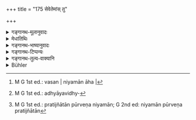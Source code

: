 +++
title = "175 सेवेतेमांस् तु"

+++

<details><summary>गङ्गानथ-मूलानुवादः</summary>

With a view to enhancing his own piety, the Rreligious Student should, while living with his Teacher, observe all these rules,—having fully subjugated all his organs.—(175)
</details>

<details><summary>मेधातिथिः</summary>

वक्ष्यमाणस्य यमनियमसमूहस्य पृथक्प्रकरणत्वेन श्लोको ऽयं गौरवख्यापनार्थः । एवं तु यत् पूर्वम् उक्तं तद् अवश्यकर्तव्यम् । इदं तु ततो गुरुतरम् अनुष्ठीयमानं महते फलाय । 

- **ब्रह्मचारि**ग्रहणं प्रकरणान्तरत्वेनातद्धर्माशङ्कयानुसंधानार्थम्- यदि ब्रह्मचारिधर्म एव आसीत् किं तर्हीदम् उच्यते प्रकरणान्तरम् इति । पूर्वेभ्य एतेषाम् अतिशयात् समानधर्मत्वाद् एतावता वैलक्षण्येन प्रकरणान्तरत्वव्यवहारः । परिशिष्टानि पदानि श्लोकपूरणार्थतयानूद्यन्ते । 

- **सेवेत** अनुतिष्ठेत । **इमान्** वक्ष्यमाणान् । बुद्धौ संनिहितत्वाद् इदमा निर्दिश्यन्ते । **गुरौ वसन्** गुरुसमीपे विद्याध्ययनार्थं वसन् इति नित्यसंनिधानम् आह[^४३०] । **संनियम्येन्द्रियग्रामं** प्रागुक्तेन मार्गेण । **तपोवृद्ध्यर्थम्** अध्ययनविध्यनुष्ठानजन्यात्मसंस्कारार्थम्[^४३१] ॥ २.१७५ ॥


[^४३१]:
     M G 1st ed.: adhyāyavidhy-


[^४३०]:
     M G 1st ed.: vasan | niyamān āha |

_तानीदानीं पूर्वेण प्रतिज्ञातान् नियमान्_[^४३२]_ आह ।_


[^४३२]:
     M G 1st ed.: pratijñātān pūrveṇa niyamān; G 2nd ed: niyamān pūrveṇa pratijñātān
</details>

<details><summary>गङ्गानथ-भाष्यानुवादः</summary>

The Author is going to set forth a set of restraints and observances, in a section by themselves; and the present verse is intended to emphasise the importance of these; the sense being that what has been said before must be done, but what is coming next is even more important and conducive to superior results.

The term ‘Religious Student’ has been added in order to preclude the suspicion that a fresh section having begun here, the duties that are going to bo described are not meant for the student.

“If the text is continuing to describe the duties of the Religious Student, why should this be regards as a different section?”

Even though what are going to be described are similar in character to those that have gone before, yet there is a certain superiority attaching to them; and it is purely on the ground of this slight distinction that their?tr?eatment has been regarded as forming a different section.

The remaining words of the Text are explained as added for the purpose of making up the verse.

‘*Should observe*,’—Should follow.

‘*These*’—Those going to be described. The pronoun ‘this’ always refers to what happens to be uppermost in the mind.

‘*Living with his Teacher*’—for the purpose of acquiring learning. The participle ‘*living*’ indicates permanent proximity.

‘*Having fully controlled his organs*’—in the manner described above. (Verses 88—100.)

‘*With a view to enhancing piety*’;—*i.e*., for the purpose of that embellishment of himself which is brought about by the proper observance of the Injunction of Vedic Study.—(175)

The Author proceeds to describe the rules spoken of in the preceding verse.
</details>

<details><summary>गङ्गानथ-टिप्पन्यः</summary>

This verse is quoted in *Vīramitrodaya* (Saṃskāra, p. 493) as laying down the necessity of observing the rules and regulations prescribed for the Student;—in *Aparārka* (p. 62), which explains that the particle ‘*ca*’ is added with a view to include those observances and restrictions that Have been prescribed'for the Religious Student in other Smṛtis;—and in *Smṛticandrikā* (Saṃskāra, p. 122).
</details>

<details><summary>गङ्गानथ-तुल्य-वाक्यानि</summary>

*Laghvāśvalāyana Smṛti* (1.5).—‘The Religious Student, firm in his own
duty, should remain devoted to the service of the Teacher.’

*Laghvāśvālāyana Smṛti* (12.15-16).—‘Then he should make the student get
up the Veda on such days as are fit for study; being initiated, from that day onwards for six months, he should serve the Teacher and study the Veda in the prescribed manner.’

*Vaśiṣṭha* (5.2-3).—‘Having studied either one Veda, or two Vedas, or
three Vedas,—his studentship unruffled, the Religious Student should serve the Teacher.’

*Vaśiṣṭha* (26.18-19).—‘As horses, without a chariot, or a chariot
without horses, so is Austerity without Knowledge, and Knowledge without Austerity. Just as food mixed with honey, or honey mixed with food, is wholesome, so also are Knowledge and Austerity united.’

*Gautama* (3.9.5).—‘Conducting himself thus, with senses subdued, he
reaches Brahmic regions.’

*Āpastamba-Dharmasūtra* (1.2,11,12,19,26).—‘After initiation, residence
in the Teacher’s house...... He should never have sexual intercourse.’

*Āpastamba-Dharmasūtra* (4. 23, 29).—‘He should every day safeguard the
interests of the Teacher by means of virtuous and prudent acts; the Religious Student, with mind concentrated, should perform all useful acts.’

*Āpastamba-Dharmasūtra* (5.1, 5, 9-11).—‘The term Austerity stands for
the Restrictions; he should perform such acts as may be pleasing to the Teacher;—attentive to Vedic study, bent upon Dharma, fixed in austerity, straightforward and merciful, thus does the Religious Student become accomplished.’

*Viṣṇu* (27.47).—‘The Brāhmaṇa who carries on his studentship in this
manner goes to the highest place and is not born again.’

*Viṣṇu* (1.24).—‘Delighting in learning the Veda, living under the
Teacher, bent upon the Teacher’s good.’

*Vyāsasmṛti* (1.24).—‘Being initiated, he should reside in the Teacher’s
house, ever calm and collected; on a sacred day, having pronounced the Praṇava and the Gāyatrī, he should begin the study of the Veda, also the Dharmaśāstra, for the purpose of understanding cleanliness and conduct; having duly read all this from the Teacher, he should act so as to please him; in this manner should he keep the observances of his studentship. He should ever attend upon him till he completes his Veda study.’

*Nārada* (5.8-15).—‘Till he has mastered the sciences, the student shall
attend diligently on his Teacher; the same conduct has to be observed by him towards the Teacher’s wife and son. He shall preserve chastity and beg alms, lying on a low couch and using no ornaments. He shall go to rest after, and rise before, all persons in the Teacher’s house. He shall never come or stay without his Teacher’s bidding; his Teacher’s call he must obey without hesitation, when he is able to do so. He shall read at the proper time, when his Teacher is not averse to it, sitting on a lower seat than his Teacher, by his side, or on a bench and paying attention to what he says. Science, like the current of a stream, is constantly advancing towards the plain; therefore one studying science should be humble towards his Teacher. His Teacher shall correct him, if he is not obedient, scolding him or chastising him with a rope or with a small shoot of cane. The Teacher shall not strike him a heavy blow; nor on the head or on the chest; and he must encourage him after having chastised him. Otherwise the king shall punish the Teacher. After having completed his studies, he shall give the customary present to his Teacher and return home. Thus should be the conduct of the Student.’
</details>

<details><summary>Bühler</summary>

175	But a student who resides with his teacher must observe the following restrictive rules, duly controlling all his organs, in order to increase his spiritual merit.
</details>
